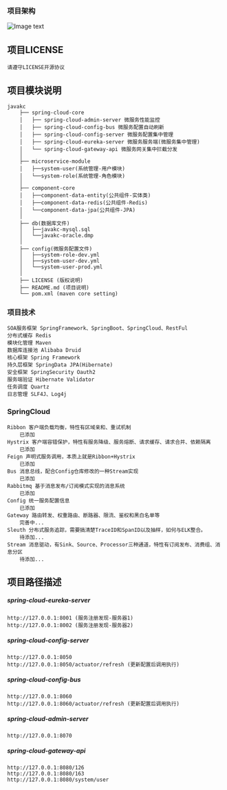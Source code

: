 ### 项目架构
![Image text](项目架构图.png)

## 项目LICENSE
    请遵守LICENSE开源协议
## 项目模块说明
    
    javakc
        ├── spring-cloud-core
        │   ├── spring-cloud-admin-server 微服务性能监控
        │   ├── spring-cloud-config-bus 微服务配置自动刷新
        │   ├── spring-cloud-config-server 微服务配置集中管理
        │   ├── spring-cloud-eureka-server 微服务服务端(微服务集中管理)
        │   └── spring-cloud-gateway-api 微服务网关集中拦截分发
        │
        ├── microservice-module
        │   ├──system-user(系统管理-用户模块)
        │   └──system-role(系统管理-角色模块)
        │
        ├── component-core
        │   ├──component-data-entity(公共组件-实体类)
        │   ├──component-data-redis(公共组件-Redis)
        │   └──component-data-jpa(公共组件-JPA)
        │
        ├── db(数据库文件)
        │   ├──javakc-mysql.sql
        │   └──javakc-oracle.dmp
        │
        ├── config(微服务配置文件)
        │   ├──system-role-dev.yml
        │   ├──system-user-dev.yml
        │   └──system-user-prod.yml
        │
        ├── LICENSE (版权说明)
        ├── README.md (项目说明)
        └── pom.xml (maven core setting)
    
### 项目技术
    SOA服务框架 SpringFramework、SpringBoot、SpringCloud、RestFul
    分布式缓存 Redis
    模块化管理 Maven
    数据库连接池 Alibaba Druid
    核心框架 Spring Framework
    持久层框架 SpringData JPA(Hibernate)
    安全框架 SpringSecurity Oauth2
    服务端验证 Hibernate Validator
    任务调度 Quartz
    日志管理 SLF4J、Log4j
 
    
### SpringCloud
    
    Ribbon 客户端负载均衡，特性有区域亲和、重试机制
        已添加
    Hystrix 客户端容错保护，特性有服务降级、服务熔断、请求缓存、请求合并、依赖隔离
        已添加
    Feign 声明式服务调用，本质上就是Ribbon+Hystrix
        已添加
    Bus 消息总线，配合Config仓库修改的一种Stream实现
        已添加    
    Rabbitmq 基于消息发布/订阅模式实现的消息系统
        已添加
    Config 统一服务配置信息
        已添加
    Gateway 路由转发、权重路由、断路器、限流、鉴权和黑白名单等
        完善中...
    Sleuth 分布式服务追踪，需要搞清楚TraceID和SpanID以及抽样，如何与ELK整合。
        待添加...
    Stream 消息驱动，有Sink、Source、Processor三种通道，特性有订阅发布、消费组、消息分区
        待添加...
        
## 项目路径描述
##### spring-cloud-eureka-server
    http://127.0.0.1:8001 (服务注册发现-服务器1)
    http://127.0.0.1:8002 (服务注册发现-服务器2)
##### spring-cloud-config-server
    http://127.0.0.1:8050
    http://127.0.0.1:8050/actuator/refresh (更新配置后调用执行)
##### spring-cloud-config-bus
    http://127.0.0.1:8060
    http://127.0.0.1:8060/actuator/refresh (更新配置后调用执行)
##### spring-cloud-admin-server
    http://127.0.0.1:8070
##### spring-cloud-gateway-api
    http://127.0.0.1:8080/126
    http://127.0.0.1:8080/163
    http://127.0.0.1:8080/system/user